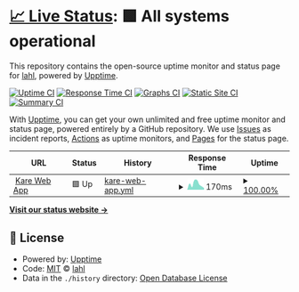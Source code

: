 # [📈 Live Status](https://lahl.github.io/monitor-de-sitios): <!--live status--> **🟩 All systems operational**

This repository contains the open-source uptime monitor and status page for [lahl](https://lahl.github.io/monitor-de-sitios), powered by [Upptime](https://github.com/upptime/upptime).

[![Uptime CI](https://github.com/lahl/monitor-de-sitios/workflows/Uptime%20CI/badge.svg)](https://github.com/lahl/monitor-de-sitios/actions?query=workflow%3A%22Uptime+CI%22)
[![Response Time CI](https://github.com/lahl/monitor-de-sitios/workflows/Response%20Time%20CI/badge.svg)](https://github.com/lahl/monitor-de-sitios/actions?query=workflow%3A%22Response+Time+CI%22)
[![Graphs CI](https://github.com/lahl/monitor-de-sitios/workflows/Graphs%20CI/badge.svg)](https://github.com/lahl/monitor-de-sitios/actions?query=workflow%3A%22Graphs+CI%22)
[![Static Site CI](https://github.com/lahl/monitor-de-sitios/workflows/Static%20Site%20CI/badge.svg)](https://github.com/lahl/monitor-de-sitios/actions?query=workflow%3A%22Static+Site+CI%22)
[![Summary CI](https://github.com/lahl/monitor-de-sitios/workflows/Summary%20CI/badge.svg)](https://github.com/lahl/monitor-de-sitios/actions?query=workflow%3A%22Summary+CI%22)

With [Upptime](https://upptime.js.org), you can get your own unlimited and free uptime monitor and status page, powered entirely by a GitHub repository. We use [Issues](https://github.com/lahl/monitor-de-sitios/issues) as incident reports, [Actions](https://github.com/lahl/monitor-de-sitios/actions) as uptime monitors, and [Pages](https://lahl.github.io/monitor-de-sitios) for the status page.

<!--start: status pages-->
<!-- This summary is generated by Upptime (https://github.com/upptime/upptime) -->
<!-- Do not edit this manually, your changes will be overwritten -->
<!-- prettier-ignore -->
| URL | Status | History | Response Time | Uptime |
| --- | ------ | ------- | ------------- | ------ |
| <img alt="" src="https://icons.duckduckgo.com/ip3/app.doyoukare.com.ico" height="13"> [Kare Web App](https://app.doyoukare.com) | 🟩 Up | [kare-web-app.yml](https://github.com/lahl/monitor-de-sitios/commits/HEAD/history/kare-web-app.yml) | <details><summary><img alt="Response time graph" src="./graphs/kare-web-app/response-time-week.png" height="20"> 170ms</summary><br><a href="https://lahl.github.io/monitor-de-sitios/history/kare-web-app"><img alt="Response time 320" src="https://img.shields.io/endpoint?url=https%3A%2F%2Fraw.githubusercontent.com%2Flahl%2Fmonitor-de-sitios%2FHEAD%2Fapi%2Fkare-web-app%2Fresponse-time.json"></a><br><a href="https://lahl.github.io/monitor-de-sitios/history/kare-web-app"><img alt="24-hour response time 51" src="https://img.shields.io/endpoint?url=https%3A%2F%2Fraw.githubusercontent.com%2Flahl%2Fmonitor-de-sitios%2FHEAD%2Fapi%2Fkare-web-app%2Fresponse-time-day.json"></a><br><a href="https://lahl.github.io/monitor-de-sitios/history/kare-web-app"><img alt="7-day response time 170" src="https://img.shields.io/endpoint?url=https%3A%2F%2Fraw.githubusercontent.com%2Flahl%2Fmonitor-de-sitios%2FHEAD%2Fapi%2Fkare-web-app%2Fresponse-time-week.json"></a><br><a href="https://lahl.github.io/monitor-de-sitios/history/kare-web-app"><img alt="30-day response time 190" src="https://img.shields.io/endpoint?url=https%3A%2F%2Fraw.githubusercontent.com%2Flahl%2Fmonitor-de-sitios%2FHEAD%2Fapi%2Fkare-web-app%2Fresponse-time-month.json"></a><br><a href="https://lahl.github.io/monitor-de-sitios/history/kare-web-app"><img alt="1-year response time 227" src="https://img.shields.io/endpoint?url=https%3A%2F%2Fraw.githubusercontent.com%2Flahl%2Fmonitor-de-sitios%2FHEAD%2Fapi%2Fkare-web-app%2Fresponse-time-year.json"></a></details> | <details><summary><a href="https://lahl.github.io/monitor-de-sitios/history/kare-web-app">100.00%</a></summary><a href="https://lahl.github.io/monitor-de-sitios/history/kare-web-app"><img alt="All-time uptime 99.83%" src="https://img.shields.io/endpoint?url=https%3A%2F%2Fraw.githubusercontent.com%2Flahl%2Fmonitor-de-sitios%2FHEAD%2Fapi%2Fkare-web-app%2Fuptime.json"></a><br><a href="https://lahl.github.io/monitor-de-sitios/history/kare-web-app"><img alt="24-hour uptime 100.00%" src="https://img.shields.io/endpoint?url=https%3A%2F%2Fraw.githubusercontent.com%2Flahl%2Fmonitor-de-sitios%2FHEAD%2Fapi%2Fkare-web-app%2Fuptime-day.json"></a><br><a href="https://lahl.github.io/monitor-de-sitios/history/kare-web-app"><img alt="7-day uptime 100.00%" src="https://img.shields.io/endpoint?url=https%3A%2F%2Fraw.githubusercontent.com%2Flahl%2Fmonitor-de-sitios%2FHEAD%2Fapi%2Fkare-web-app%2Fuptime-week.json"></a><br><a href="https://lahl.github.io/monitor-de-sitios/history/kare-web-app"><img alt="30-day uptime 100.00%" src="https://img.shields.io/endpoint?url=https%3A%2F%2Fraw.githubusercontent.com%2Flahl%2Fmonitor-de-sitios%2FHEAD%2Fapi%2Fkare-web-app%2Fuptime-month.json"></a><br><a href="https://lahl.github.io/monitor-de-sitios/history/kare-web-app"><img alt="1-year uptime 99.93%" src="https://img.shields.io/endpoint?url=https%3A%2F%2Fraw.githubusercontent.com%2Flahl%2Fmonitor-de-sitios%2FHEAD%2Fapi%2Fkare-web-app%2Fuptime-year.json"></a></details>

<!--end: status pages-->

[**Visit our status website →**](https://lahl.github.io/monitor-de-sitios)

## 📄 License

- Powered by: [Upptime](https://github.com/upptime/upptime)
- Code: [MIT](./LICENSE) © [lahl](https://lahl.github.io/monitor-de-sitios)
- Data in the `./history` directory: [Open Database License](https://opendatacommons.org/licenses/odbl/1-0/)
